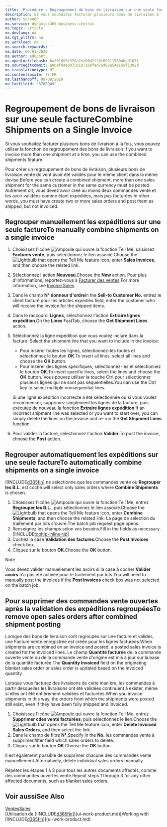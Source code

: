 ```yaml
---
title: 'Procédure : Regroupement de bons de livraison sur une seule facture | Microsoft Docs'
description: Si vous souhaitez facturer plusieurs bons de livraison à la fois, vous pouvez utiliser la fonction de regroupement des bons de livraison.
author: SorenGP
ms.service: dynamics365-business-central
ms.topic: article
ms.devlang: na
ms.tgt_pltfrm: na
ms.workload: na
ms.search.keywords: ''
ms.date: 04/01/2020
ms.author: edupont
ms.openlocfilehash: 6af01d93f378a7ea96d2ff8f693115804bdd167f
ms.sourcegitcommit: a80afd4e5075018716efad76d82a54e158f1392d
ms.translationtype: HT
ms.contentlocale: fr-FR
ms.lasthandoff: 09/09/2020
ms.locfileid: "3788949"
---
```

# <a name="combine-shipments-on-a-single-invoice"></a><span data-ttu-id="22c12-103">Regroupement de bons de livraison sur une seule facture</span><span class="sxs-lookup"><span data-stu-id="22c12-103">Combine Shipments on a Single Invoice</span></span>
<span data-ttu-id="22c12-104">Si vous souhaitez facturer plusieurs bons de livraison à la fois, vous pouvez utiliser la fonction de regroupement des bons de livraison.</span><span class="sxs-lookup"><span data-stu-id="22c12-104">If you want to invoice more than one shipment at a time, you can use the combined shipments feature.</span></span>  

<span data-ttu-id="22c12-105">Pour créer un regroupement de bons de livraison, plusieurs bons de livraison vente doivent avoir été validés pour le même client dans la même devise.</span><span class="sxs-lookup"><span data-stu-id="22c12-105">Before you can create a combined shipment, more than one sales shipment for the same customer in the same currency must be posted.</span></span> <span data-ttu-id="22c12-106">Autrement dit, vous devez avoir créé au moins deux commandes vente et les avoir validées comme étant expédiées, mais pas facturées.</span><span class="sxs-lookup"><span data-stu-id="22c12-106">In other words, you must have create two or more sales orders and post them as shipped, but not invoiced.</span></span> 

## <a name="to-manually-combine-shipments-on-a-single-invoice"></a><span data-ttu-id="22c12-107">Regrouper manuellement les expéditions sur une seule facture</span><span class="sxs-lookup"><span data-stu-id="22c12-107">To manually combine shipments on a single invoice</span></span>  
1. <span data-ttu-id="22c12-108">Choisissez l'icône ![Ampoule qui ouvre la fonction Tell Me](media/ui-search/search_small.png "Dites-moi ce que vous voulez faire"), saisissez **Factures vente**, puis sélectionnez le lien associé.</span><span class="sxs-lookup"><span data-stu-id="22c12-108">Choose the ![Lightbulb that opens the Tell Me feature](media/ui-search/search_small.png "Tell me what you want to do") icon, enter **Sales Invoices**, and then choose the related link.</span></span>  
2. <span data-ttu-id="22c12-109">Sélectionnez l'action **Nouveau**.</span><span class="sxs-lookup"><span data-stu-id="22c12-109">Choose the **New** action.</span></span> <span data-ttu-id="22c12-110">Pour plus d'informations, reportez-vous à [Facturer des ventes](sales-how-invoice-sales.md).</span><span class="sxs-lookup"><span data-stu-id="22c12-110">For more information, see [Invoice Sales](sales-how-invoice-sales.md).</span></span>
3. <span data-ttu-id="22c12-111">Dans le champ **N° donneur d'ordre**</span><span class="sxs-lookup"><span data-stu-id="22c12-111">In the **Sell-to Customer No.**</span></span> <span data-ttu-id="22c12-112">entrez le client facturé pour les articles expédiés.</span><span class="sxs-lookup"><span data-stu-id="22c12-112">field, enter the customer who will receive the invoice for the shipped items.</span></span>  
4. <span data-ttu-id="22c12-113">Dans le raccourci **Lignes**, sélectionnez l'action **Extraire lignes expédition**.</span><span class="sxs-lookup"><span data-stu-id="22c12-113">On the **Lines** FastTab, choose the **Get Shipment Lines** action.</span></span>  
5. <span data-ttu-id="22c12-114">Sélectionnez la ligne expédition que vous voulez inclure dans la facture :</span><span class="sxs-lookup"><span data-stu-id="22c12-114">Select the shipment line that you want to include in the invoice:</span></span>  

    - <span data-ttu-id="22c12-115">Pour insérer toutes les lignes, sélectionnez-les toutes et sélectionnez le bouton **OK**.</span><span class="sxs-lookup"><span data-stu-id="22c12-115">To insert all lines, select all lines and choose the **OK** button.</span></span>  
    - <span data-ttu-id="22c12-116">Pour insérer des lignes spécifiques, sélectionnez-les et sélectionnez le bouton **OK**.</span><span class="sxs-lookup"><span data-stu-id="22c12-116">To insert specific lines, select the lines and choose the **OK** button.</span></span> <span data-ttu-id="22c12-117">Vous pouvez utiliser la touche Ctrl pour sélectionner plusieurs lignes qui ne sont pas séquentielles.</span><span class="sxs-lookup"><span data-stu-id="22c12-117">You can use the Ctrl key to select multiple nonsequential lines.</span></span>  

    <span data-ttu-id="22c12-118">Si une ligne expédition incorrecte a été sélectionnée ou si vous voulez recommencer, supprimez simplement les lignes de la facture, puis exécutez de nouveau la fonction **Extraire lignes expédition**.</span><span class="sxs-lookup"><span data-stu-id="22c12-118">If an incorrect shipment line was selected or you want to start over, you can simply delete the lines on the invoice and re-run the **Get Shipment Lines** function.</span></span>  
7. <span data-ttu-id="22c12-119">Pour valider la facture, sélectionnez l'action **Valider**.</span><span class="sxs-lookup"><span data-stu-id="22c12-119">To post the invoice, choose the **Post** action.</span></span>  

## <a name="to-automatically-combine-shipments-on-a-single-invoice"></a><span data-ttu-id="22c12-120">Regrouper automatiquement les expéditions sur une seule facture</span><span class="sxs-lookup"><span data-stu-id="22c12-120">To automatically combine shipments on a single invoice</span></span>  
[!INCLUDE[d365fin](includes/d365fin_md.md)] <span data-ttu-id="22c12-121">ne sélectionne que les commandes vente où **Regrouper les B.L.** est coché.</span><span class="sxs-lookup"><span data-stu-id="22c12-121">will select only sales orders where **Combine Shipments** is chosen.</span></span> 

1. <span data-ttu-id="22c12-122">Choisissez l'icône ![Ampoule qui ouvre la fonction Tell Me](media/ui-search/search_small.png "Dites-moi ce que vous voulez faire"), entrez **Regrouper les B.L.**, puis sélectionnez le lien associé.</span><span class="sxs-lookup"><span data-stu-id="22c12-122">Choose the ![Lightbulb that opens the Tell Me feature](media/ui-search/search_small.png "Tell me what you want to do") icon, enter **Combine Shipments**, and then choose the related link.</span></span> <span data-ttu-id="22c12-123">La page de sélection du traitement par lots s'ouvre.</span><span class="sxs-lookup"><span data-stu-id="22c12-123">The batch job request page opens.</span></span>  
2. <span data-ttu-id="22c12-124">Renseignez les champs selon vos besoins.</span><span class="sxs-lookup"><span data-stu-id="22c12-124">Fill in the fields as necessary.</span></span> [!INCLUDE[tooltip-inline-tip](includes/tooltip-inline-tip_md.md)]
3. <span data-ttu-id="22c12-125">Cochez la case **Validation des factures**.</span><span class="sxs-lookup"><span data-stu-id="22c12-125">Choose the **Post Invoices** check box.</span></span>  
4. <span data-ttu-id="22c12-126">Cliquez sur le bouton **OK**.</span><span class="sxs-lookup"><span data-stu-id="22c12-126">Choose the **OK** button.</span></span>  

> [!NOTE]  
>  <span data-ttu-id="22c12-127">Vous devez valider manuellement les avoirs si la case à cocher **Valider avoirs** n'a pas été activée pour le traitement par lots.</span><span class="sxs-lookup"><span data-stu-id="22c12-127">You will need to manually post the invoices if the **Post Invoices** check box was not selected on the batch job.</span></span>  

## <a name="to-remove-open-sales-orders-after-combined-shipment-posting"></a><span data-ttu-id="22c12-128">Pour supprimer des commandes vente ouvertes après la validation des expéditions regroupées</span><span class="sxs-lookup"><span data-stu-id="22c12-128">To remove open sales orders after combined shipment posting</span></span> 
<span data-ttu-id="22c12-129">Lorsque des bons de livraison sont regroupés sur une facture et validés, une Facture vente enregistrée est créée pour les lignes facturées.</span><span class="sxs-lookup"><span data-stu-id="22c12-129">When shipments are combined on an invoice and posted, a posted sales invoice is created for the invoiced lines.</span></span> <span data-ttu-id="22c12-130">Le champ **Quantité facturée** de la commande ouverte vente ou de la commande vente d'origine est mis à jour sur la base de la quantité facturée.</span><span class="sxs-lookup"><span data-stu-id="22c12-130">The **Quantity Invoiced** field on the originating blanket sales order or sales order is updated based on the invoiced quantity.</span></span>  

<span data-ttu-id="22c12-131">Lorsque vous facturez des livraisons de cette manière, les commandes à partir desquelles les livraisons ont été validées continuent à exister, même si elles ont été entièrement validées et facturées.</span><span class="sxs-lookup"><span data-stu-id="22c12-131">When you invoice shipments in this way, the orders from which the shipments were posted still exist, even if they have been fully shipped and invoiced.</span></span>   

1. <span data-ttu-id="22c12-132">Choisissez l'icône ![Ampoule qui ouvre la fonction Tell Me](media/ui-search/search_small.png "Dites-moi ce que vous voulez faire"), entrez **Supprimer cdes vente facturées**, puis sélectionnez le lien.</span><span class="sxs-lookup"><span data-stu-id="22c12-132">Choose the ![Lightbulb that opens the Tell Me feature](media/ui-search/search_small.png "Tell me what you want to do") icon, enter **Delete Invoiced Sales Orders**, and then select the link.</span></span>  
2. <span data-ttu-id="22c12-133">Dans le champ de filtre **N°**,</span><span class="sxs-lookup"><span data-stu-id="22c12-133">Specify in the **No.**</span></span> <span data-ttu-id="22c12-134">les commandes vente à supprimer.</span><span class="sxs-lookup"><span data-stu-id="22c12-134">filter field which sales orders to delete.</span></span>  
3. <span data-ttu-id="22c12-135">Cliquez sur le bouton **OK**.</span><span class="sxs-lookup"><span data-stu-id="22c12-135">Choose the **OK** button.</span></span>  

<span data-ttu-id="22c12-136">Il est également possible de supprimer chacune des commandes vente manuellement.</span><span class="sxs-lookup"><span data-stu-id="22c12-136">Alternatively, delete individual sales orders manually.</span></span>  

<span data-ttu-id="22c12-137">Répétez les étapes 1 à 3 pour tous les autres documents affectés, comme des commandes ouvertes vente.</span><span class="sxs-lookup"><span data-stu-id="22c12-137">Repeat steps 1 through 3 for any other affected documents, such as blanket sales orders.</span></span>

## <a name="see-also"></a><span data-ttu-id="22c12-138">Voir aussi</span><span class="sxs-lookup"><span data-stu-id="22c12-138">See Also</span></span>  
[<span data-ttu-id="22c12-139">Ventes</span><span class="sxs-lookup"><span data-stu-id="22c12-139">Sales</span></span>](sales-manage-sales.md)  
<span data-ttu-id="22c12-140">[Utilisation de [!INCLUDE[d365fin](includes/d365fin_md.md)]](ui-work-product.md)</span><span class="sxs-lookup"><span data-stu-id="22c12-140">[Working with [!INCLUDE[d365fin](includes/d365fin_md.md)]](ui-work-product.md)</span></span>
